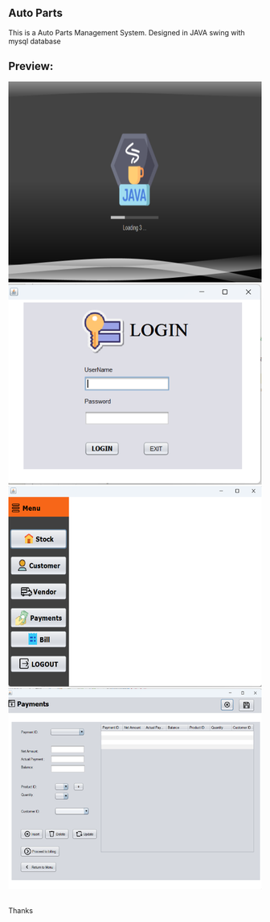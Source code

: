 ## Auto Parts
This is a Auto Parts Management System. Designed in JAVA swing with mysql database
## Preview:
<a><img src="https://github.com/Yaseen090/AutoParts/blob/main/AutoParts01.png" width="600" height="400"></a>
<a><img src="https://github.com/Yaseen090/AutoParts/blob/main/AutoParts02.png" width="600" height="400"></a>
<a><img src="https://github.com/Yaseen090/AutoParts/blob/main/AutoParts03.png" width="600" height="400"></a>
<a><img src="https://github.com/Yaseen090/AutoParts/blob/main/AutoParts04.png" width="600" height="400"></a>



<br/>
Thanks
